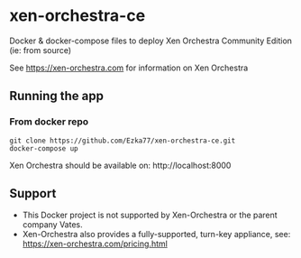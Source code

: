 # xen-orchestra-ce
Docker &amp; docker-compose files to deploy Xen Orchestra Community Edition (ie: from source)

See https://xen-orchestra.com for information on Xen Orchestra

## Running the app


### From docker repo
```
git clone https://github.com/Ezka77/xen-orchestra-ce.git
docker-compose up
```

Xen Orchestra should be available on: http://localhost:8000


## Support

* This Docker project is not supported by Xen-Orchestra or the parent company Vates.
* Xen-Orchestra also provides a fully-supported, turn-key appliance, see: https://xen-orchestra.com/pricing.html
